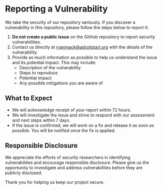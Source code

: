 # Reporting a Vulnerability

We take the security of our repository seriously. If you discover a vulnerability in this repository, please follow the steps below to report it:

1. **Do not create a public issue** on the GitHub repository to report security vulnerabilities.
2. Contact us directly at [ryanmack@adroitstart.org](mailto:ryanmack@adroitstart.org) with the details of the vulnerability.
3. Provide as much information as possible to help us understand the issue and its potential impact. This may include:
   - Description of the vulnerability
   - Steps to reproduce
   - Potential impact
   - Any possible mitigations you are aware of

## What to Expect

- We will acknowledge receipt of your report within 72 hours.
- We will investigate the issue and strive to respond with our assessment and next steps within 7 days.
- If the issue is confirmed, we will work on a fix and release it as soon as possible. You will be notified once the fix is applied.

## Responsible Disclosure

We appreciate the efforts of security researchers in identifying vulnerabilities and encourage responsible disclosure. Please give us the opportunity to investigate and address vulnerabilities before they are publicly disclosed.

Thank you for helping us keep our project secure.
